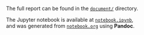 The full report can be found in the [`document/`](document/) directory.

The Jupyter notebook is available at [`notebook.ipynb`](notebook.ipynb),  
and was generated from [`notebook.org`](notebook.org) using **Pandoc**.
